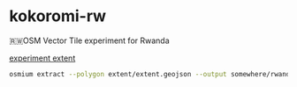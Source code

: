 # kokoromi-rw
🇷🇼OSM Vector Tile experiment for Rwanda

[experiment extent](https://github.com/optgeo/kokoromi-rw/blob/master/extent/extent.geojson)

```zsh
osmium extract --polygon extent/extent.geojson --output somewhere/rwanda-latest.pbf somewhere/planet-200601.osm.pbf 
```
